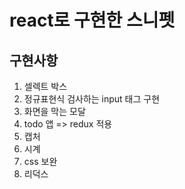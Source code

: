 # react로 구현한 스니펫
## 구현사항
1. 셀렉트 박스
2. 정규표현식 검사하는 input 태그 구현
3. 화면을 막는 모달
4. todo 앱 => redux 적용
5. 캡처
6. 시계
7. css 보완
8. 리덕스
